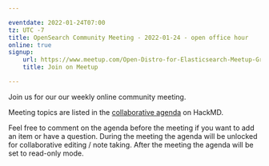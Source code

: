 ```yaml
---

eventdate: 2022-01-24T07:00
tz: UTC -7
title: OpenSearch Community Meeting - 2022-01-24 - open office hour
online: true
signup:
    url: https://www.meetup.com/Open-Distro-for-Elasticsearch-Meetup-Group/events/282613041/
    title: Join on Meetup

---
```


Join us for our our weekly online community meeting.

Meeting topics are listed in the [collaborative agenda](https://hackmd.io/@HmdZWaVnQU6M8icdvC5TwQ/SJ9a9eYcK?both=) on HackMD.

Feel free to comment on the agenda before the meeting if you want to add an item or have a question.
During the meeting the agenda will be unlocked for collaborative editing / note taking. After the meeting the agenda will be set to read-only mode.
